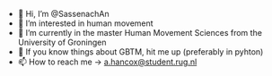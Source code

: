 - 👋 Hi, I’m @SassenachAn
- 👀 I’m interested in human movement
- 🌱 I’m currently in the master Human Movement Sciences from the University of Groningen
- 💞️ If you know things about GBTM, hit me up (preferably in pyhton)
- 📫 How to reach me -> a.hancox@student.rug.nl
